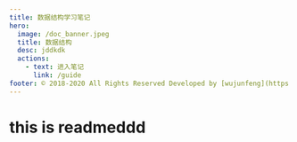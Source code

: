 ```yaml
---
title: 数据结构学习笔记
hero:
  image: /doc_banner.jpeg
  title: 数据结构
  desc: jddkdk
  actions:
    - text: 进入笔记
      link: /guide
footer: © 2018-2020 All Rights Reserved Developed by [wujunfeng](https://www.junfengshow.com)
---
```


# this is readmeddd
